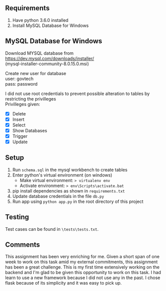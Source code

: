 ## Requirements
1. Have python 3.6.0 installed
2. Install MySQL Database for Windows

## MySQL Database for Windows
Download MYSQL database from https://dev.mysql.com/downloads/installer/ <br>
(mysql-installer-community-8.0.15.0.msi)

Create new user for database<br>
user: govtech <br>
pass: password <br>

I did not use root credentials to prevent possible alteration to tables by restricting the privilleges<br>
Privilleges given: <br>
- [x] Delete
- [x] Insert
- [x] Select
- [x] Show Databases
- [x] Trigger
- [x] Update 

## Setup
1. Run `schema.sql` in the mysql workbench to create tables
2. Enter python's virtual environment (on windows)
    - Make virtual environment: `> virtualenv env`
    - Activate environment: `> env\Scripts\activate.bat`
3. pip install dependencies as shown in `requirements.txt`
4. Update database credentials in the file `db.py`
5. Run app using `python app.py` in the root directory of this project

## Testing
Test cases can be found in `\tests\tests.txt`. 

## Comments
This assignment has been very enriching for me. Given a short span of one week to work on this task amid my external commitments, this assignment has been a great challenge. This is my first time extensively working on the backend and I'm glad to be given this opportunity to work on this task. I had learn to use a new framework because I did not use any in the past. I chose flask because of its simplicity and it was easy to pick up.